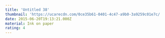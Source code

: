 ```yaml
---
title: 'Untitled 38'
thumbnail: 'https://ucarecdn.com/0ce35b61-0401-4c47-a9b0-3a9259c01e7c/'
date: 2015-06-20T19:13:21.000Z
material: Ink on paper
rating: 4
---
```

